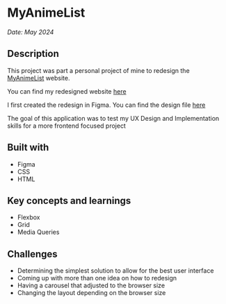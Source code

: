 # MyAnimeList

_Date: May 2024_
## Description

This project was part a personal project of mine to redesign the [MyAnimeList](https://myanimelist.net/) website. 

You can find my redesigned website [here](https://sharadd19.github.io/MyAnimeList/)

I first created the redesign in Figma. You can find the design file [here](https://www.figma.com/design/lvLipj1LFDhix61OTZZHZ2/MyAnimeList?node-id=1-6&t=HvxNhxmwz7JNFNgW-0)
  

The goal of this application was to test my UX Design and Implementation skills for a more frontend focused project


## Built with

- Figma
- CSS
- HTML


## Key concepts and learnings
- Flexbox
- Grid
- Media Queries
  

## Challenges
- Determining the simplest solution to allow for the best user interface
- Coming up with more than one idea on how to redesign 
- Having a carousel that adjusted to the browser size 
- Changing the layout depending on the browser size 
